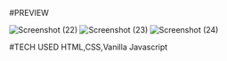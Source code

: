 #PREVIEW

![Screenshot (22)](https://github.com/Anugrah070/Portfolio-website/assets/71122669/1e455504-b48b-45e2-b987-33b5f1bd075e)
![Screenshot (23)](https://github.com/Anugrah070/Portfolio-website/assets/71122669/622a9a53-12c8-472b-b226-e5db1dbeb3c1)
![Screenshot (24)](https://github.com/Anugrah070/Portfolio-website/assets/71122669/a62179f9-4c2c-490d-815d-e6f679a50e99)

#TECH USED
HTML,CSS,Vanilla Javascript


